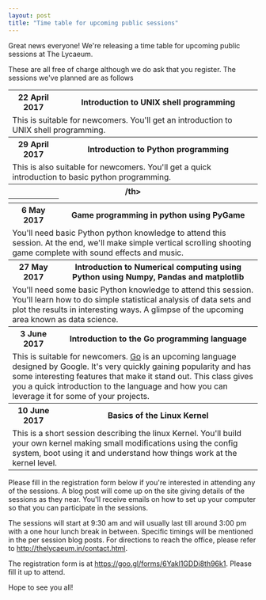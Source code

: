```yaml
---
layout: post
title: "Time table for upcoming public sessions"
---
```


Great news everyone! We're releasing a time table for upcoming public sessions at The Lycaeum. 

These are all free of charge although we do ask that you register. The sessions we've planned are as follows

<table>
<tr>
<th class="h2"> 22 April 2017 </th> <th class="h2" > Introduction to UNIX shell programming </th>
</tr>
<tr> 
 <td colspan="2"> This is suitable for newcomers. You'll get an introduction to UNIX shell programming. </td>
</tr>

<tr>
<th class="h2"> 29 April 2017</th> <th class="h2" > Introduction to Python programming </th>
</tr>
<tr> 
 <td colspan="2"> This is also suitable for newcomers. You'll get a quick introduction to basic python programming.</td>
</tr>
<tr>
<th class="h2" colspan="2"> /th>
</tr>
<tr>
<th class="h1"> </th> 
<td>
  
<tr>
<th class="h1"> 6 May 2017 </th> <th class="h2"> Game programming in python using PyGame </th>
</tr>
<tr>
<td colspan="2">
You'll need basic Python python knowledge to attend this session. At the end, we'll make simple vertical scrolling shooting game complete with sound effects and music.
</td>
</tr>
  
<tr>
<th class="h1"> 27 May 2017 </th> <th class="h2"> Introduction to Numerical computing using Python using Numpy, Pandas and matplotlib </th>
</tr>
<tr>
<td colspan="2">
You'll need some basic Python knowledge to attend this session. You'll learn how to do simple statistical analysis of data sets and plot the results in interesting ways. A glimpse of the upcoming area known as data science.
</td>
</tr>
  
<tr>
<th class="h1"> 3 June 2017 </th> <th class="h2"> Introduction to the Go programming language </th>
</tr>
<tr>
<td colspan="2">
This is suitable for newcomers. <a href="https://golang.org/">Go</a> is an upcoming language designed by Google. It's very quickly gaining popularity and has some interesting features that make it stand out. This class gives you a quick introduction to the language and how you can leverage it for some of your projects.
</td>
</tr>
  
<tr>
<th class="h1"> 10 June 2017 </th> <th class="h2"> Basics of the Linux Kernel </th>
</tr>
<tr>
<td colspan="2">
This is a short session describing the linux Kernel. You'll build your own kernel making small modifications using the config system, boot using it and understand how things work at the kernel level.
</td>
</tr>
</table>

Please fill in the registration form below if you're interested in attending any of the sessions. A blog post will come up on the site giving details of the sessions as they near. You'll receive emails on how to set up your computer so that you can participate in the sessions.

The sessions will start at 9:30 am and will usually last till around 3:00 pm with a one hour lunch break in between. Specific timings will be mentioned in the per session blog posts. For directions to reach the office, please refer to <http://thelycaeum.in/contact.html>.

The registration form is at <https://goo.gl/forms/6Yakl1GDDi8th96k1>. Please fill it up to attend. 

Hope to see you all!


